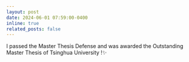 ```yaml
---
layout: post
date: 2024-06-01 07:59:00-0400
inline: true
related_posts: false
---
```


I passed the Master Thesis Defense and was awarded the Outstanding Master Thesis of Tsinghua University !✨
